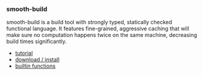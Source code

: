 ### smooth-build

smooth-build is a build tool with strongly typed, statically checked
functional language.
It features fine-grained, aggressive caching that will make sure
no computation happens twice on the same machine, decreasing
build times significantly.

 * [tutorial](https://github.com/mikosik/smooth-build/blob/master/doc/tutorial.md)
 * [download / install](https://github.com/mikosik/smooth-build/blob/master/doc/install.md)
 * [builtin functions](https://github.com/mikosik/smooth-build/blob/master/doc/api.md)